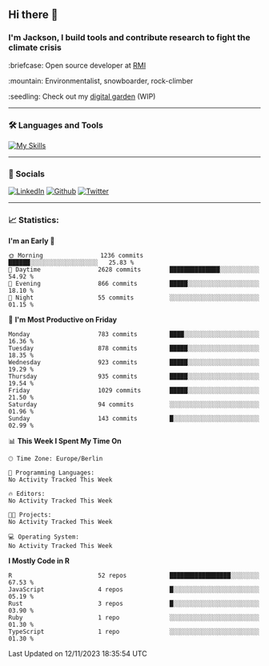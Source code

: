 ## Hi there :wave:
### I'm Jackson, I build tools and contribute research to fight the climate crisis
<p> :briefcase: Open source developer at <a href="https://rmi.org/" alt="RMI">RMI</a></p>
<p> :mountain: Environmentalist, snowboarder, rock-climber</p>
<p> :seedling: Check out my <a href="https://jdhoffa.github.io/" alt="digital garden">digital garden</a> (WIP) </p>

---

### :hammer_and_wrench: Languages and Tools

[![My Skills](https://skillicons.dev/icons?i=r,python,rust,js,html,css,postgresql,neovim,azure,docker,git&perline=6&theme=dark)](https://skillicons.dev)

---

### :iphone: Socials

[![LinkedIn](https://skillicons.dev/icons?i=linkedin&theme=dark)](https://www.linkedin.com/in/jackson-hoffart/) 
[![Github](https://skillicons.dev/icons?i=github&theme=dark)](https://github.com/jdhoffa) 
[![Twitter](https://skillicons.dev/icons?i=twitter&theme=dark)](https://twitter.com/jdhoffart) 

---

### :chart_with_upwards_trend: Statistics:

 
<!--START_SECTION:waka-->
**I'm an Early 🐤** 

```text
🌞 Morning                1236 commits        ██████░░░░░░░░░░░░░░░░░░░   25.83 % 
🌆 Daytime                2628 commits        ██████████████░░░░░░░░░░░   54.92 % 
🌃 Evening                866 commits         █████░░░░░░░░░░░░░░░░░░░░   18.10 % 
🌙 Night                  55 commits          ░░░░░░░░░░░░░░░░░░░░░░░░░   01.15 % 
```
📅 **I'm Most Productive on Friday** 

```text
Monday                   783 commits         ████░░░░░░░░░░░░░░░░░░░░░   16.36 % 
Tuesday                  878 commits         █████░░░░░░░░░░░░░░░░░░░░   18.35 % 
Wednesday                923 commits         █████░░░░░░░░░░░░░░░░░░░░   19.29 % 
Thursday                 935 commits         █████░░░░░░░░░░░░░░░░░░░░   19.54 % 
Friday                   1029 commits        █████░░░░░░░░░░░░░░░░░░░░   21.50 % 
Saturday                 94 commits          ░░░░░░░░░░░░░░░░░░░░░░░░░   01.96 % 
Sunday                   143 commits         █░░░░░░░░░░░░░░░░░░░░░░░░   02.99 % 
```


📊 **This Week I Spent My Time On** 

```text
🕑︎ Time Zone: Europe/Berlin

💬 Programming Languages: 
No Activity Tracked This Week

🔥 Editors: 
No Activity Tracked This Week

🐱‍💻 Projects: 
No Activity Tracked This Week

💻 Operating System: 
No Activity Tracked This Week
```

**I Mostly Code in R** 

```text
R                        52 repos            █████████████████░░░░░░░░   67.53 % 
JavaScript               4 repos             █░░░░░░░░░░░░░░░░░░░░░░░░   05.19 % 
Rust                     3 repos             █░░░░░░░░░░░░░░░░░░░░░░░░   03.90 % 
Ruby                     1 repo              ░░░░░░░░░░░░░░░░░░░░░░░░░   01.30 % 
TypeScript               1 repo              ░░░░░░░░░░░░░░░░░░░░░░░░░   01.30 % 
```




 Last Updated on 12/11/2023 18:35:54 UTC
<!--END_SECTION:waka-->
